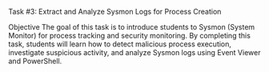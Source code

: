 Task #3: Extract and Analyze Sysmon Logs for Process Creation  

Objective
The goal of this task is to introduce students to Sysmon (System Monitor) for process tracking and security monitoring. By completing this task, students will learn how to detect malicious process execution, investigate suspicious activity, and analyze Sysmon logs using Event Viewer and PowerShell.
